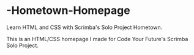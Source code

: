 # -Hometown-Homepage

Learn HTML and CSS with Scrimba's Solo Project Hometown.

This is an HTML/CSS homepage I made for Code Your Future's Scrimba Solo Project.
